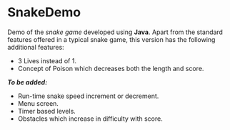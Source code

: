 # SnakeDemo
Demo of the _snake game_ developed using **Java**. Apart from the standard features offered in a typical snake game, this version has the following additional features:
* 3 Lives instead of 1.
* Concept of Poison which decreases both the length and score.

**_To be added:_**
* Run-time snake speed increment or decrement.
* Menu screen.
* Timer based levels.
* Obstacles which increase in difficulty with score.
